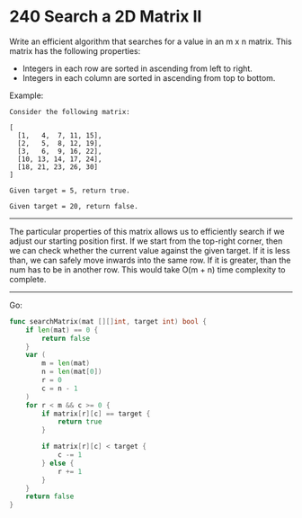 240 Search a 2D Matrix II
=========================

Write an efficient algorithm that searches for a value in an m x n matrix. This
matrix has the following properties:

- Integers in each row are sorted in ascending from left to right.
- Integers in each column are sorted in ascending from top to bottom.


Example:

```
Consider the following matrix:

[
  [1,   4,  7, 11, 15],
  [2,   5,  8, 12, 19],
  [3,   6,  9, 16, 22],
  [10, 13, 14, 17, 24],
  [18, 21, 23, 26, 30]
]

Given target = 5, return true.

Given target = 20, return false.
```
---

The particular properties of this matrix allows us to efficiently search if we
adjust our starting position first. If we start from the top-right corner, then
we can check whether the current value against the given target. If it is less
than, we can safely move inwards into the same row. If it is greater, than the
num has to be in another row. This would take O(m + n) time complexity to
complete.

---

Go:

```go
func searchMatrix(mat [][]int, target int) bool {
    if len(mat) == 0 {
        return false
    }
    var (
        m = len(mat)
        n = len(mat[0])
        r = 0
        c = n - 1
    )
    for r < m && c >= 0 {
        if matrix[r][c] == target {
            return true
        }

        if matrix[r][c] < target {
            c -= 1
        } else {
            r += 1
        }
    }
    return false
}
```
